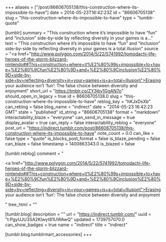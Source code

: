 +++
aliases = ["/post/86606705138/this-construction-where-its-impossible-to-have"]
date = 2014-05-23T16:42:23Z
id = "86606705138"
slug = "this-construction-where-its-impossible-to-have"
type = "tumblr-quote"

[tumblr]
summary = "This construction where it’s impossible to have “fun” and “inclusion” side-by-side by reflecting diversity in your games is a..."
text = "This construction where it’s impossible to have “fun” and “inclusion” side-by-side by reflecting diversity in your games is a total illusion"
source = "<a href=\"http://www.polygon.com/2014/5/22/5741992/tomodachi-life-heroes-of-the-storm-blizzard-nintendo##This+construction+where+it%E2%80%99s+impossible+to+have+%E2%80%9Cfun%E2%80%9D+and+%E2%80%9Cinclusion%E2%80%9D+side-by-side+by+reflecting+diversity+in+your+games+is+a+total+illusion\">Erasing your audience isn&rsquo;t &lsquo;fun&rsquo;: The false choice between diversity and enjoyment</a>"
short_url = "https://tmblr.co/ZY3jby1GgAN7o"
should_open_in_legacy = true
id = 86606705138.0
slug = "this-construction-where-its-impossible-to-have"
reblog_key = "hKJxDsXb"
can_reblog = false
blog_name = "indirect"
date = "2014-05-23 16:42:23 GMT"
state = "published"
id_string = "86606705138"
format = "markdown"
interactability_blaze = "everyone"
can_send_in_message = true
display_avatar = true
can_reply = false
interactability_reblog = "everyone"
post_url = "https://indirect.tumblr.com/post/86606705138/this-construction-where-its-impossible-to-have"
note_count = 0.0
can_like = false
type = "quote"
is_blocks_post_format = false
is_blaze_pending = false
can_blaze = false
timestamp = 1400863343.0
is_blazed = false

[tumblr.reblog]
comment = "<p><a href=\"http://www.polygon.com/2014/5/22/5741992/tomodachi-life-heroes-of-the-storm-blizzard-nintendo##This+construction+where+it%E2%80%99s+impossible+to+have+%E2%80%9Cfun%E2%80%9D+and+%E2%80%9Cinclusion%E2%80%9D+side-by-side+by+reflecting+diversity+in+your+games+is+a+total+illusion\">Erasing your audience isn’t ‘fun’: The false choice between diversity and enjoyment</a></p>"
tree_html = ""

[tumblr.blog]
description = ""
url = "https://indirect.tumblr.com/"
uuid = "t:PgyUJU3SA2Klwyt81UWAwQ"
updated = 1739757070.0
can_show_badges = true
name = "indirect"
title = "indirect"

[tumblr.blog.tumblrmart_accessories]
+++

